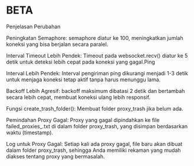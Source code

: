 # BETA 

Penjelasan Perubahan

Peningkatan Semaphore: semaphore diatur ke 100, meningkatkan jumlah koneksi yang bisa berjalan secara paralel.

Interval Timeout Lebih Pendek: Timeout pada websocket.recv() diatur ke 5 detik untuk deteksi lebih cepat pada koneksi yang gagal.Ping

Interval Lebih Pendek: Interval pengiriman ping dikurangi menjadi 1-3 detik untuk menjaga koneksi tetap aktif tanpa harus menunggu lama.

Backoff Lebih Agresif: backoff maksimum dibatasi 2 detik dan bertambah secara lebih cepat, membuat koneksi ulang lebih responsif.

Fungsi create_trash_folder(): Membuat folder proxy_trash jika belum ada.

Pemindahan Proxy Gagal: Proxy yang gagal dipindahkan ke file failed_proxies_.txt di dalam folder proxy_trash, yang disimpan berdasarkan waktu (timestamp).

Log untuk Proxy Gagal: Setiap kali ada proxy gagal, file baru akan dibuat dalam folder proxy_trash, sehingga Anda memiliki rekaman yang mudah diakses tentang proxy yang bermasalah.
